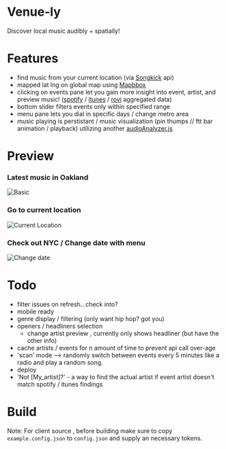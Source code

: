 Venue-ly
=========

Discover local music audibly + spatially!



Features
=========
  - find music from your current location (via [Songkick](http://songkick.com) api)
  - mapped lat lng on global map using [Mapbbox](http://mapbox.com)
  - clicking on events pane let you gain more insight into event, artist, and preview music! ([spotify](http://spotify.com) / [itunes](http://itunes.com) / [rovi](http://developer.rovicorp.com/docs) aggregated data)
  - bottom slider filters events only within specified range
  - menu pane lets you dial in specific days / change metro area
  - music playing is perstistant / music visualization (pin thumps // ftt bar animation / playback) utilizing another [audioAnalyzer.js](https://github.com/cjm771/AudioAnalyzer.js) 
  

Preview
=======
### Latest music in Oakland
  ![Basic](http://g.recordit.co/EcfIgmKnij.gif)

### Go to current location
  ![Current Location](http://g.recordit.co/ZYdk5g6ZtG.gif)

### Check out NYC / Change date with menu
  ![Change date](http://g.recordit.co/En7TxG9Nl3.gif)

Todo
=====
  - filter issues on refresh...check into?
  - mobile ready
  - genre display / filtering (only want hip hop? got you)
  - openers / headliners selection 
    - change artist preview , currently only shows headliner (but have the other info)
  - cache artists / events for n amount of time to prevent api call over-age
  - 'scan' mode --> randomly switch between events every 5 minutes like a radio and play a random song. 
  - deploy
  - 'Not [My_artist]?' - a way to find the actual artist if event artist doesn't match spotify / itunes findings



Build
======
Note:
For client source , before building make sure to copy `example.config.json` to `config.json` and supply an necessary tokens.